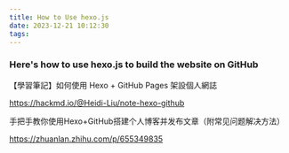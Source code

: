 ```yaml
---
title: How to Use hexo.js
date: 2023-12-21 10:12:30
tags:
---
```


### Here's how to use hexo.js to build the website on GitHub

【學習筆記】如何使用 Hexo + GitHub Pages 架設個人網誌

https://hackmd.io/@Heidi-Liu/note-hexo-github



手把手教你使用Hexo+GitHub搭建个人博客并发布文章（附常见问题解决方法）

https://zhuanlan.zhihu.com/p/655349835
